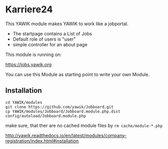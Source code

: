 Karriere24
==========

This YAWIK module makes YAWIK to work like a jobportal.

* The startpage contains a List of Jobs
* Default role of users is "user"
* simple controller for an about page

This module is running on:

https://jobs.yawik.org

You can use this Module as starting point to write your own Module.


Installation
------------

```
cd YAWIK/modules
git clone https://github.com/yawik/Jobboard.git
cp YAWIK/modules/Jobboard/Jobboard.module.php.dist config/autoload/Jobboard.module.php
```

make sure, that ther are no cached module files by ``rm cache/module-*.php``

http://yawik.readthedocs.io/en/latest/modules/company-registration/index.html#installation
